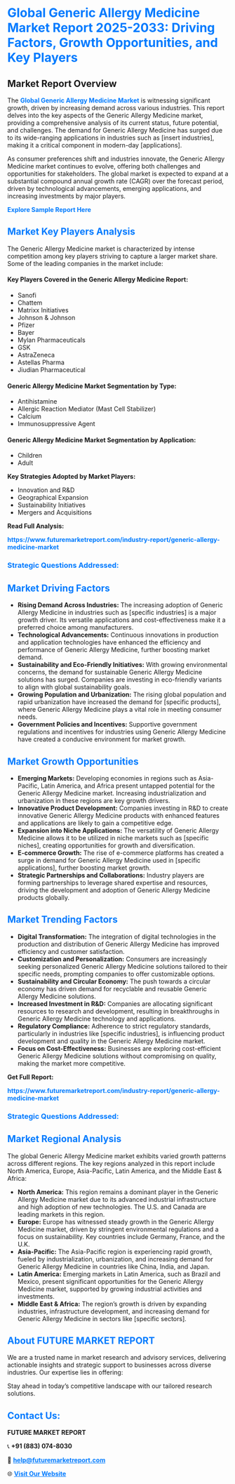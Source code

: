 <h1 style="color: #007BFF;">Global Generic Allergy Medicine Market Report 2025-2033: Driving Factors, Growth Opportunities, and Key Players</h1>

<section id="overview">
<h2>Market Report Overview</h2>
<p>The <a href="https://www.futuremarketreport.com/industry-report/generic-allergy-medicine-market" style="color: #007BFF; text-decoration: none;"><strong>Global Generic Allergy Medicine Market</strong></a> is witnessing significant growth, driven by increasing demand across various industries. This report delves into the key aspects of the Generic Allergy Medicine market, providing a comprehensive analysis of its current status, future potential, and challenges. The demand for Generic Allergy Medicine has surged due to its wide-ranging applications in industries such as [insert industries], making it a critical component in modern-day [applications].</p>
<p>As consumer preferences shift and industries innovate, the Generic Allergy Medicine market continues to evolve, offering both challenges and opportunities for stakeholders. The global market is expected to expand at a substantial compound annual growth rate (CAGR) over the forecast period, driven by technological advancements, emerging applications, and increasing investments by major players.</p>
</section>

<section id="overview">
<p><a href="https://www.futuremarketreport.com/request-sample/reportId=78792" style="color: #007BFF; text-decoration: none;"><strong>Explore Sample Report Here</strong></a></p>
</section>

<section id="key-players">
<h2 style="color: #007BFF;">Market Key Players Analysis</h2>
<p>The Generic Allergy Medicine market is characterized by intense competition among key players striving to capture a larger market share. Some of the leading companies in the market include:</p>
<h4>Key Players Covered in the Generic Allergy Medicine Report:</h4>
<ul><li>Sanofi</li><li>Chattem</li><li>Matrixx Initiatives</li><li>Johnson &amp; Johnson</li><li>Pfizer</li><li>Bayer</li><li>Mylan Pharmaceuticals</li><li>GSK</li><li>AstraZeneca</li><li>Astellas Pharma</li><li>Jiudian Pharmaceutical</li></ul>
<h4>Generic Allergy Medicine Market Segmentation by Type:</h4>
<ul><li>Antihistamine</li><li>Allergic Reaction Mediator (Mast Cell Stabilizer)</li><li>Calcium</li><li>Immunosuppressive Agent</li></ul>

<h4>Generic Allergy Medicine Market Segmentation by Application:</h4>
<ul><li>Children</li><li>Adult</li></ul>
<p><strong>Key Strategies Adopted by Market Players:</strong></p>
<ul>
<li>Innovation and R&D</li>
<li>Geographical Expansion</li>
<li>Sustainability Initiatives</li>
<li>Mergers and Acquisitions</li>
</ul>
</section>

<section>
<p><strong>Read Full Analysis: </strong></p><a href="https://www.futuremarketreport.com/industry-report/generic-allergy-medicine-market" style="color: #007BFF; text-decoration: none;"><strong>https://www.futuremarketreport.com/industry-report/generic-allergy-medicine-market</strong></a>
<h3 style="color: #007BFF;">Strategic Questions Addressed:</h3>
</section>

<section id="driving-factors">
<h2 style="color: #007BFF;">Market Driving Factors</h2>
<ul>
<li><strong>Rising Demand Across Industries:</strong> The increasing adoption of Generic Allergy Medicine in industries such as [specific industries] is a major growth driver. Its versatile applications and cost-effectiveness make it a preferred choice among manufacturers.</li>
<li><strong>Technological Advancements:</strong> Continuous innovations in production and application technologies have enhanced the efficiency and performance of Generic Allergy Medicine, further boosting market demand.</li>
<li><strong>Sustainability and Eco-Friendly Initiatives:</strong> With growing environmental concerns, the demand for sustainable Generic Allergy Medicine solutions has surged. Companies are investing in eco-friendly variants to align with global sustainability goals.</li>
<li><strong>Growing Population and Urbanization:</strong> The rising global population and rapid urbanization have increased the demand for [specific products], where Generic Allergy Medicine plays a vital role in meeting consumer needs.</li>
<li><strong>Government Policies and Incentives:</strong> Supportive government regulations and incentives for industries using Generic Allergy Medicine have created a conducive environment for market growth.</li>
</ul>
</section>

<section id="growth-opportunities">
<h2 style="color: #007BFF;">Market Growth Opportunities</h2>
<ul>
<li><strong>Emerging Markets:</strong> Developing economies in regions such as Asia-Pacific, Latin America, and Africa present untapped potential for the Generic Allergy Medicine market. Increasing industrialization and urbanization in these regions are key growth drivers.</li>
<li><strong>Innovative Product Development:</strong> Companies investing in R&D to create innovative Generic Allergy Medicine products with enhanced features and applications are likely to gain a competitive edge.</li>
<li><strong>Expansion into Niche Applications:</strong> The versatility of Generic Allergy Medicine allows it to be utilized in niche markets such as [specific niches], creating opportunities for growth and diversification.</li>
<li><strong>E-commerce Growth:</strong> The rise of e-commerce platforms has created a surge in demand for Generic Allergy Medicine used in [specific applications], further boosting market growth.</li>
<li><strong>Strategic Partnerships and Collaborations:</strong> Industry players are forming partnerships to leverage shared expertise and resources, driving the development and adoption of Generic Allergy Medicine products globally.</li>
</ul>
</section>

<section id="trending-factors">
<h2 style="color: #007BFF;">Market Trending Factors</h2>
<ul>
<li><strong>Digital Transformation:</strong> The integration of digital technologies in the production and distribution of Generic Allergy Medicine has improved efficiency and customer satisfaction.</li>
<li><strong>Customization and Personalization:</strong> Consumers are increasingly seeking personalized Generic Allergy Medicine solutions tailored to their specific needs, prompting companies to offer customizable options.</li>
<li><strong>Sustainability and Circular Economy:</strong> The push towards a circular economy has driven demand for recyclable and reusable Generic Allergy Medicine solutions.</li>
<li><strong>Increased Investment in R&D:</strong> Companies are allocating significant resources to research and development, resulting in breakthroughs in Generic Allergy Medicine technology and applications.</li>
<li><strong>Regulatory Compliance:</strong> Adherence to strict regulatory standards, particularly in industries like [specific industries], is influencing product development and quality in the Generic Allergy Medicine market.</li>
<li><strong>Focus on Cost-Effectiveness:</strong> Businesses are exploring cost-efficient Generic Allergy Medicine solutions without compromising on quality, making the market more competitive.</li>
</ul>
</section>

<section>
<p><strong>Get Full Report: </strong></p><a href="https://www.futuremarketreport.com/industry-report/generic-allergy-medicine-market" style="color: #007BFF; text-decoration: none;"><strong>https://www.futuremarketreport.com/industry-report/generic-allergy-medicine-market</strong></a>
<h3 style="color: #007BFF;">Strategic Questions Addressed:</h3>
</section>


<section id="regional-analysis">
<h2 style="color: #007BFF;">Market Regional Analysis</h2>
<p>The global Generic Allergy Medicine market exhibits varied growth patterns across different regions. The key regions analyzed in this report include North America, Europe, Asia-Pacific, Latin America, and the Middle East & Africa:</p>
<ul>
<li><strong>North America:</strong> This region remains a dominant player in the Generic Allergy Medicine market due to its advanced industrial infrastructure and high adoption of new technologies. The U.S. and Canada are leading markets in this region.</li>
<li><strong>Europe:</strong> Europe has witnessed steady growth in the Generic Allergy Medicine market, driven by stringent environmental regulations and a focus on sustainability. Key countries include Germany, France, and the U.K.</li>
<li><strong>Asia-Pacific:</strong> The Asia-Pacific region is experiencing rapid growth, fueled by industrialization, urbanization, and increasing demand for Generic Allergy Medicine in countries like China, India, and Japan.</li>
<li><strong>Latin America:</strong> Emerging markets in Latin America, such as Brazil and Mexico, present significant opportunities for the Generic Allergy Medicine market, supported by growing industrial activities and investments.</li>
<li><strong>Middle East & Africa:</strong> The region’s growth is driven by expanding industries, infrastructure development, and increasing demand for Generic Allergy Medicine in sectors like [specific sectors].</li>
</ul>
</section>

<footer>
<h2 style="color: #007BFF;">About FUTURE MARKET REPORT</h2>
<p>We are a trusted name in market research and advisory services, delivering actionable insights and strategic support to businesses across diverse industries. Our expertise lies in offering:</p>

<p>Stay ahead in today’s competitive landscape with our tailored research solutions.</p>

<h2 style="color: #007BFF;">Contact Us:</h2>
<p><strong>FUTURE MARKET REPORT</strong></p>
<p>📞 <strong>+91 (883) 074-8030</strong></p>
<p>📧 <strong><a href="mailto:help@futuremarketreport.com" style="color: #007BFF;">help@futuremarketreport.com</a></strong></p>
<p>🌐 <strong><a href="https://www.futuremarketreport.com/" style="color: #007BFF;">Visit Our Website</a></strong></p>
</footer>